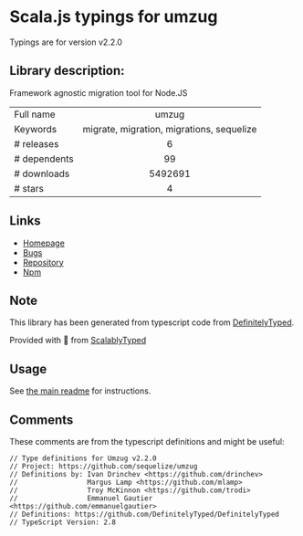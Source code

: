 
# Scala.js typings for umzug

Typings are for version v2.2.0

## Library description:
Framework agnostic migration tool for Node.JS

|                    |                 |
| ------------------ | :-------------: |
| Full name          | umzug |
| Keywords           | migrate, migration, migrations, sequelize |
| # releases         | 6 |
| # dependents       | 99 |
| # downloads        | 5492691 |
| # stars            | 4 |

## Links
- [Homepage](https://github.com/sequelize/umzug)
- [Bugs](https://github.com/sequelize/umzug/issues)
- [Repository](https://github.com/sequelize/umzug)
- [Npm](https://www.npmjs.com/package/umzug)
    


## Note
This library has been generated from typescript code from [DefinitelyTyped](https://definitelytyped.org).

Provided with :purple_heart: from [ScalablyTyped](https://github.com/oyvindberg/ScalablyTyped)

## Usage
See [the main readme](../../readme.md) for instructions.

## Comments

These comments are from the typescript definitions and might be useful:
```
// Type definitions for Umzug v2.2.0
// Project: https://github.com/sequelize/umzug
// Definitions by: Ivan Drinchev <https://github.com/drinchev>
//                 Margus Lamp <https://github.com/mlamp>
//                 Troy McKinnon <https://github.com/trodi>
//                 Emmanuel Gautier <https://github.com/emmanuelgautier>
// Definitions: https://github.com/DefinitelyTyped/DefinitelyTyped
// TypeScript Version: 2.8

```

